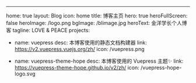 ---

home: true
layout: Blog
icon: home
title: 博客主页
hero: true
heroFullScreen: false
heroImage: /logo.png
bgImage: /blimage.jpg
heroText: 金洋学长个人博客
tagline: LOVE & PEACE
projects:

- name: vuepress
  desc: 本博客使用的静态文档构建器
  link: https://v2.vuepress.vuejs.org/zh/
  icon: /vuepress.png

- name: vuepress-theme-hope
  desc: 本博客使用的 Vuepress 主题✨
  link: https://vuepress-theme-hope.github.io/v2/zh/
  icon: /vuepress-hope-logo.svg